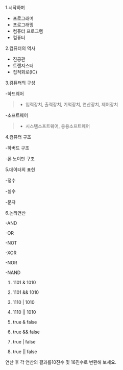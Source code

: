 1.시작하며

* 프로그래머
* 프로그래밍
* 컴퓨터 프로그램
* 컴퓨터

2.컴퓨터의 역사

* 진공관
* 트랜지스터
* 집적회로(IC)

3.컴퓨터의 구성

-하드웨어
>* 입력장치, 출력장치, 기억장치, 연산장치, 제어장치

-소프트웨어
>* 시스템소프트웨어, 응용소프트웨어

4.컴퓨터 구조

-하버드 구조

-폰 노이만 구조

5.데이터의 표현

-정수

-실수

-문자

6.논리연산

-AND

-OR

-NOT

-XOR

-NOR

-NAND

1) 1101 & 1010

2) 1101 && 1010

3) 1110 | 1010

4) 1110 || 1010

5) true & false

6) true && false

7) true | false

8) true || false

연산 후 각 연산의 결과를10진수 및 16진수로 변환해 보세요.

